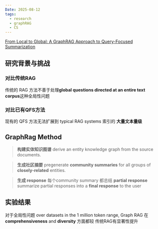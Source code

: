```yaml
---
Date: 2025-08-12
tags:
  - research
  - graphRAG
  - CS
---
```

[From Local to Global: A GraphRAG Approach to Query-Focused Summarization](https://arxiv.org/pdf/2404.16130?)



## 研究背景与挑战

### 对比传统RAG

传统的 RAG 方法不善于处理**global questions directed at an entire text corpus**这种全局性问题

### 对比已有QFS方法

现有的 QFS 方法无法扩展到 typical RAG systems 索引的 **大量文本量级**



## GraphRag Method

>**构建实体知识图谱**
	derive an entity knowledge graph from the source documents.

>**生成社区摘要**
>	pregenerate **community summaries** for all groups of **closely-related** entities.

>**生成 response**
>	每个community summary 都总结 **partial response**
>	summarize partial responses into a **final response** to the user



## 实验结果


对于全局性问题 over datasets in the 1 million token range, Graph RAG 在 **comprehensiveness** and **diversity** 方面都较 传统RAG有显著性提升
